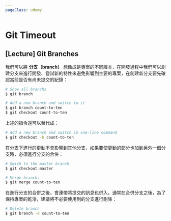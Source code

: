 ```yaml
---
pageClass: udemy
---
```


# Git Timeout

## [Lecture] Git Branches

我們可以將 **分支（branch）** 想像成是專案的不同版本，在開發過程中我們可以創建分支來進行開發、嘗試新的特性來避免影響到主要的專案，在創建新分支要先確認當前是否有尚未提交的紀錄：

```bash
# Show all branchs
$ git branch

# Add a new branch and switch to it
$ git branch count-to-ten
$ git checkout count-to-ten
```

上述的指令還可以替代成：

```bash
# Add a new branch and switch in one-line command
$ git checkout -b count-to-ten
```

在分支下進行的更動不會影響到其他分支，如果要使更動的部分也加到另外一個分支時，必須進行分支的合併：

```bash
# Swich to the master branch
$ git checkout master

# Merge branchs
$ git merge count-to-ten
```

在進行分支的合併之後，會連帶將提交的訊息也併入。通常在合併分支之後，為了保持專案的乾淨，建議將不必要使用到的分支進行刪除：

```bash
# Delete branch
$ git branch -d count-to-ten
```